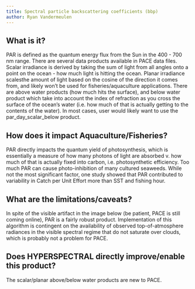 ```yaml
---
title: Spectral particle backscattering coefficients (bbp)
author: Ryan Vandermeulen
---
```


## What is it?

PAR is defined as the quantum energy flux from the Sun in the 400 - 700 nm range. There are
several data products available in PACE data files. Scalar irradiance is derived by taking the sum
of light from all angles onto a point on the ocean - how much light is hitting the ocean. Planar
irradiance scalesthe amount of light based on the cosine of the direction it comes from, and likely
won’t be used for fisheries/aquaculture applications. There are above water products (how much
hits the surface), and below water product which take into account the index of refraction as you
cross the surface of the ocean’s water (i.e. how much of that is actually getting to the contents of
the water). In most cases, user would likely want to use the par_day_scalar_below product.

## How does it impact Aquaculture/Fisheries?

PAR directly impacts the quantum yield of photosynthesis, which is essentially a measure of how
many photons of light are absorbed v. how much of that is actually fixed into carbon, i.e.
photosynthetic efficiency. Too much PAR can cause photo-inhibition of many cultured seaweeds.
While not the most significant factor, one study showed that PAR contributed to variability in
Catch per Unit Effort more than SST and fishing hour.

## What are the limitations/caveats?

In spite of the visible artifact in the image below (be patient, PACE is still coming online), PAR is a
fairly robust product. Implementation of this algorithm is contingent on the availability of
observed top-of-atmosphere radiances in the visible spectral regime that do not saturate over
clouds, which is probably not a problem for PACE.

## Does HYPERSPECTRAL directly improve/enable this product?

The scalar/planar above/below water products are new to PACE.